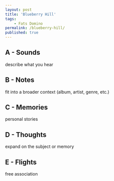 ```yaml
---
layout: post
title: 'Blueberry Hill'
tags:
    - Fats Domino
permalink: /blueberry-hill/
published: true
---
```


## A - Sounds

describe what you hear

## B - Notes

fit into a broader context (album, artist, genre, etc.)

## C - Memories

personal stories

## D - Thoughts

expand on the subject or memory

## E - Flights

free association
